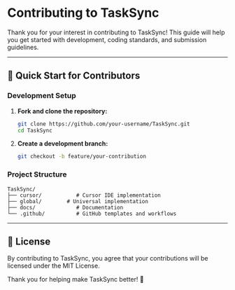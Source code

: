 # Contributing to TaskSync

Thank you for your interest in contributing to TaskSync! This guide will help you get started with development, coding standards, and submission guidelines.

---

## 🚀 Quick Start for Contributors

### Development Setup

1. **Fork and clone the repository:**
   ```bash
   git clone https://github.com/your-username/TaskSync.git
   cd TaskSync
   ```

2. **Create a development branch:**
   ```bash
   git checkout -b feature/your-contribution
   ```

### Project Structure

```
TaskSync/
├── cursor/           # Cursor IDE implementation
├── global/        # Universal implementation
├── docs/             # Documentation
└── .github/          # GitHub templates and workflows
```

---

## 📄 License

By contributing to TaskSync, you agree that your contributions will be licensed under the MIT License.

Thank you for helping make TaskSync better! 🚀
